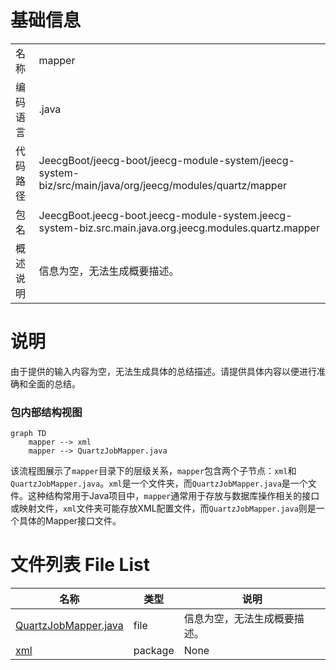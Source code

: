 # 基础信息

|      |      |
|------|------|
| 名称 | mapper |
| 编码语言 | .java |
| 代码路径 | JeecgBoot/jeecg-boot/jeecg-module-system/jeecg-system-biz/src/main/java/org/jeecg/modules/quartz/mapper |
| 包名 | JeecgBoot.jeecg-boot.jeecg-module-system.jeecg-system-biz.src.main.java.org.jeecg.modules.quartz.mapper |
| 概述说明 | 信息为空，无法生成概要描述。 |

# 说明

由于提供的输入内容为空，无法生成具体的总结描述。请提供具体内容以便进行准确和全面的总结。


### 包内部结构视图

```mermaid
graph TD
    mapper --> xml
    mapper --> QuartzJobMapper.java
```

该流程图展示了`mapper`目录下的层级关系，`mapper`包含两个子节点：`xml`和`QuartzJobMapper.java`。`xml`是一个文件夹，而`QuartzJobMapper.java`是一个文件。这种结构常用于Java项目中，`mapper`通常用于存放与数据库操作相关的接口或映射文件，`xml`文件夹可能存放XML配置文件，而`QuartzJobMapper.java`则是一个具体的Mapper接口文件。

# 文件列表 File List

| 名称   | 类型  | 说明 |
|-------|------|-------------|
| [QuartzJobMapper.java](QuartzJobMapper.md) | file | 信息为空，无法生成概要描述。 |
| [xml](xml/_module.md) | package | None |


